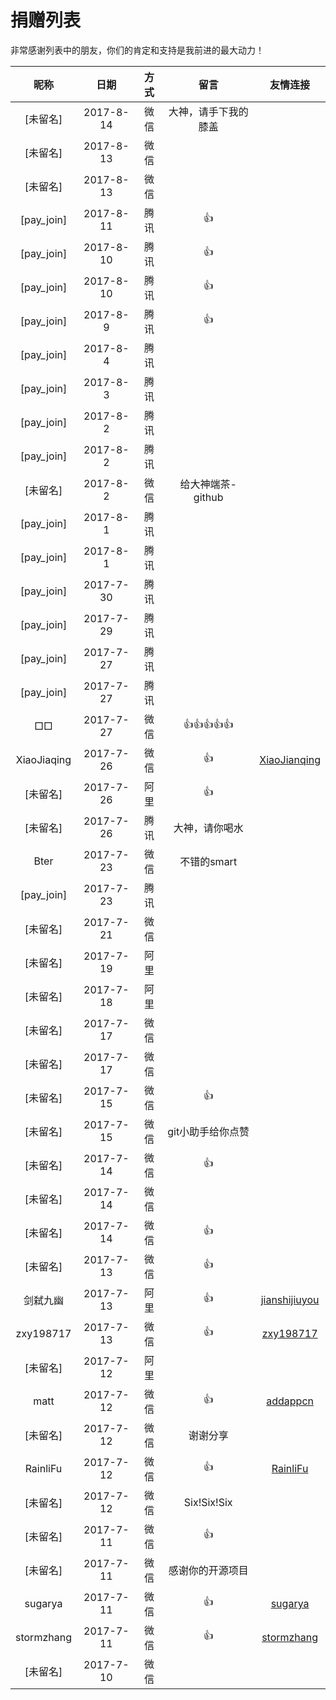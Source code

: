 # 捐赠列表

非常感谢列表中的朋友，你们的肯定和支持是我前进的最大动力！

|昵称|日期|方式|留言|友情连接|
|:---:|:---:|:---:|:---:|:---:|
|[未留名]|2017-8-14|微信|大神，请手下我的膝盖| |
|[未留名]|2017-8-13|微信|| |
|[未留名]|2017-8-13|微信|| |
|[pay_join]|2017-8-11|腾讯|👍||
|[pay_join]|2017-8-10|腾讯|👍||
|[pay_join]|2017-8-10|腾讯|👍||
|[pay_join]|2017-8-9|腾讯|👍||
|[pay_join]|2017-8-4|腾讯|||
|[pay_join]|2017-8-3|腾讯|||
|[pay_join]|2017-8-2|腾讯|||
|[pay_join]|2017-8-2|腾讯|||
|[未留名]|2017-8-2|微信|给大神端茶-github||
|[pay_join]|2017-8-1|腾讯|||
|[pay_join]|2017-8-1|腾讯|||
|[pay_join]|2017-7-30|腾讯|||
|[pay_join]|2017-7-29|腾讯|||
|[pay_join]|2017-7-27|腾讯|||
|[pay_join]|2017-7-27|腾讯|||
|□□|2017-7-27|微信|👍👍👍👍👍||
|XiaoJiaqing|2017-7-26|微信|👍|[XiaoJianqing](https://github.com/XiaoJiaqing)|
|[未留名]|2017-7-26|阿里|👍| |
|[未留名]|2017-7-26|腾讯|大神，请你喝水||
|Bter|2017-7-23|微信|不错的smart||
|[pay_join]|2017-7-23|腾讯|||
|[未留名]|2017-7-21|微信|| |
|[未留名]|2017-7-19|阿里|| |
|[未留名]|2017-7-18|阿里|| |
|[未留名]|2017-7-17|微信|| |
|[未留名]|2017-7-17|微信|| |
|[未留名]|2017-7-15|微信|👍| |
|[未留名]|2017-7-15|微信|git小助手给你点赞||
|[未留名]|2017-7-14|微信|👍| |
|[未留名]|2017-7-14|微信|| |
|[未留名]|2017-7-14|微信|👍| |
|[未留名]|2017-7-13|微信|👍| |
|剑弑九幽|2017-7-13|阿里|👍|[jianshijiuyou](https://github.com/jianshijiuyou)|
|zxy198717|2017-7-13|微信|👍|[zxy198717](https://github.com/zxy198717)|
|[未留名]|2017-7-12|阿里|| |
|matt|2017-7-12|微信|👍|[addappcn](https://github.com/addappcn)|
|[未留名]|2017-7-12|微信|谢谢分享| |
|RainliFu|2017-7-12|微信|👍|[RainliFu](https://github.com/RainliFu)|
|[未留名]|2017-7-12|微信|Six!Six!Six| |
|[未留名]|2017-7-11|微信|👍| |
|[未留名]|2017-7-11|微信|感谢你的开源项目| |
|sugarya|2017-7-11|微信|👍|[sugarya](https://github.com/sugarya)|
|stormzhang|2017-7-11|微信|👍|[stormzhang](https://github.com/stormzhang)
|[未留名]|2017-7-10|微信| | |